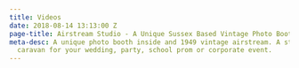 ```yaml
---
title: Videos
date: 2018-08-14 13:13:00 Z
page-title: Airstream Studio - A Unique Sussex Based Vintage Photo Booth
meta-desc: A unique photo booth inside and 1949 vintage airstream. A stunning retro
  caravan for your wedding, party, school prom or corporate event.
---
```


